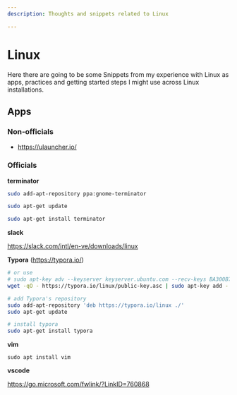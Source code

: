 ```yaml
---
description: Thoughts and snippets related to Linux

---
```


# Linux

Here there are going to be some Snippets from my experience with Linux as apps, practices and getting started steps I might use across Linux installations.



## Apps

### Non-officials

- https://ulauncher.io/

### Officials

**terminator**

```bash
sudo add-apt-repository ppa:gnome-terminator

sudo apt-get update

sudo apt-get install terminator
```

**slack**

https://slack.com/intl/en-ve/downloads/linux



**Typora** (https://typora.io/)

```bash
# or use
# sudo apt-key adv --keyserver keyserver.ubuntu.com --recv-keys BA300B7755AFCFAE
wget -qO - https://typora.io/linux/public-key.asc | sudo apt-key add -

# add Typora's repository
sudo add-apt-repository 'deb https://typora.io/linux ./'
sudo apt-get update

# install typora
sudo apt-get install typora
```

**vim**

`sudo apt install vim`



**vscode**

https://go.microsoft.com/fwlink/?LinkID=760868